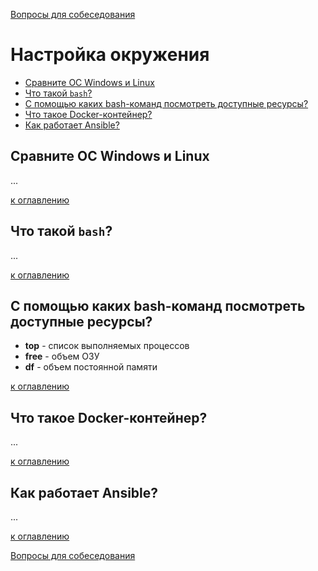 [Вопросы для собеседования](README.md)

# Настройка окружения
+ [Сравните ОС Windows и Linux](#Сравните-ОС-Windows-и-Linux)
+ [Что такой `bash`?](#Что-такой-bash)
+ [C помощью каких bash-команд посмотреть доступные ресурсы?](#C-помощью-каких-bash-команд-посмотреть-доступные-ресурсы)
+ [Что такое Docker-контейнер?](#Что-такое-Docker-контейнер)
+ [Как работает Ansible?](#Как-работает-Ansible)

## Сравните ОС Windows и Linux
...

[к оглавлению](#Настройка-окружения)

## Что такой `bash`?
...

[к оглавлению](#Настройка-окружения)

## C помощью каких bash-команд посмотреть доступные ресурсы?
+ __top__ - список выполняемых процессов
+ __free__ - объем ОЗУ
+ __df__ - объем постоянной памяти

[к оглавлению](#Настройка-окружения)

## Что такое Docker-контейнер?
...

[к оглавлению](#Настройка-окружения)

## Как работает Ansible?
...

[к оглавлению](#Настройка-окружения)

[Вопросы для собеседования](README.md)

